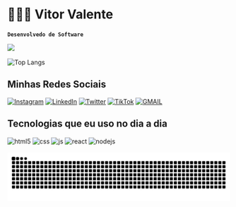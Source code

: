 # 👨🏻‍💻 Vitor Valente

**`Desenvolvedo de Software`**

<picture>
  <source
    srcset="https://github-readme-stats.vercel.app/api?username=ovitorvalente&show_icons=true&theme=dark&rank_icon=github&include_all_commits=true&locale=pt-br"
    media="(prefers-color-scheme: dark)"
  />
  <source
    srcset="https://github-readme-stats.vercel.app/api?username=ovitorvalente&show_icons=true"
    media="(prefers-color-scheme: light), (prefers-color-scheme: no-preference)"
  />
  <img src="https://github-readme-stats.vercel.app/api?username=ovitrovalente&show_icons=true" />
</picture>

![Top Langs](https://github-readme-stats.vercel.app/api/top-langs/?username=ovitrovalente&layout=compact)

## Minhas Redes Sociais

[![Instagram](https://img.shields.io/badge/Instagram-E4405F?style=for-the-badge&logo=instagram&logoColor=white)](https://instagram.com/euvitordev)
[![LinkedIn](https://img.shields.io/badge/LinkedIn-0077B5?style=for-the-badge&logo=linkedin&logoColor=white)](https://www.linkedin.com/in/euvtitordev/)
[![Twitter](https://img.shields.io/badge/Twitter-1DA1F2?style=for-the-badge&logo=twitter&logoColor=white)](https://twitter.com/euvitordev)
[![TikTok](https://img.shields.io/badge/TikTok-000000?style=for-the-badge&logo=tiktok&logoColor=white)](https://www.tiktok.com/@euvitordev)
[![GMAIL](https://img.shields.io/badge/Gmail-D14836?style=for-the-badge&logo=gmail&logoColor=white)](mailto:dev.vitorlucas@gmail.com)


## Tecnologias que eu uso no dia a dia

<div style="display: inline_block">
  <img align="center" alt="html5" src="https://img.shields.io/badge/HTML5-E34F26?style=for-the-badge&logo=html5&logoColor=white" />
  <img align="center" alt="css" src="https://img.shields.io/badge/CSS3-1572B6?style=for-the-badge&logo=css3&logoColor=white" />
  <img align="center" alt="js" src="https://img.shields.io/badge/JavaScript-F7DF1E?style=for-the-badge&logo=javascript&logoColor=black" />
  <img align="center" alt="react" src="https://img.shields.io/badge/React-20232A?style=for-the-badge&logo=react&logoColor=61DAFB" />
  <img align="center" alt="nodejs" src="https://img.shields.io/badge/Node.js-43853D?style=for-the-badge&logo=node.js&logoColor=white" />
</div><br/>

<picture align="center">
  <source media="(prefers-color-scheme: dark)" srcset="https://raw.githubusercontent.com/ovitorvalente/ovitorvalente/output/github-contribution-grid-snake-dark.svg">
  <source media="(prefers-color-scheme: light)" srcset="https://raw.githubusercontent.com/ovitorvalente/ovitorvalente/output/github-contribution-grid-snake-dark.svg">
  <img align="center" alt="github contribution grid snake animation" src="https://raw.githubusercontent.com/ovitorvalente/ovitorvalente/output/github-contribution-grid-snake.svg">
</picture>
